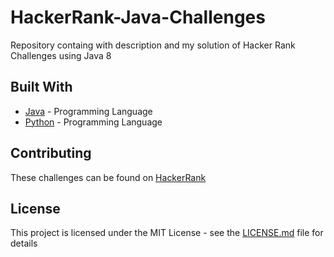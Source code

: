 # HackerRank-Java-Challenges

Repository containg with description and my solution of Hacker Rank Challenges using Java 8 

## Built With

* [Java](https://www.java.com/) - Programming Language
* [Python](https://www.python.org/) - Programming Language


## Contributing

These challenges can be found on [HackerRank](https://www.hackerrank.com) 

## License

This project is licensed under the MIT License - see the [LICENSE.md](LICENSE.md) file for details
